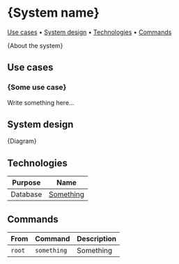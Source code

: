 # {System name}

[Use cases](#use-cases) • [System design](#system-design) • [Technologies](#technologies) • [Commands](#commands)

{About the system}

## Use cases

### {Some use case}

Write something here...

## System design

{Diagram}

## Technologies

|Purpose|Name|
|---|---|
|Database|[Something]()|

## Commands

|From|Command|Description|
|---|---|---|
|`root`|`something`|Something|
